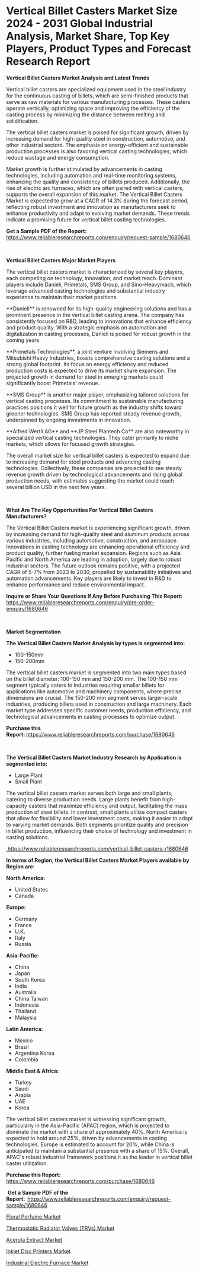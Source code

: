 <p><h1>Vertical Billet Casters Market Size 2024 - 2031 Global Industrial Analysis, Market Share, Top Key Players, Product Types and Forecast Research Report</h1></p><p><strong>Vertical Billet Casters Market Analysis and Latest Trends</strong></p>
<p><p>Vertical billet casters are specialized equipment used in the steel industry for the continuous casting of billets, which are semi-finished products that serve as raw materials for various manufacturing processes. These casters operate vertically, optimizing space and improving the efficiency of the casting process by minimizing the distance between melting and solidification.</p><p>The vertical billet casters market is poised for significant growth, driven by increasing demand for high-quality steel in construction, automotive, and other industrial sectors. The emphasis on energy-efficient and sustainable production processes is also favoring vertical casting technologies, which reduce wastage and energy consumption. </p><p>Market growth is further stimulated by advancements in casting technologies, including automation and real-time monitoring systems, enhancing the quality and consistency of billets produced. Additionally, the rise of electric arc furnaces, which are often paired with vertical casters, supports the overall expansion of this market. The Vertical Billet Casters Market is expected to grow at a CAGR of 14.3% during the forecast period, reflecting robust investment and innovation as manufacturers seek to enhance productivity and adapt to evolving market demands. These trends indicate a promising future for vertical billet casting technologies.</p></p>
<p><strong>Get a Sample PDF of the Report:&nbsp;</strong> <a href="https://www.reliableresearchreports.com/enquiry/request-sample/1680646?utm_campaign=9&utm_medium=2&utm_source=Github&utm_content=ia&utm_term=16122024&utm_id=vertical-billet-casters">https://www.reliableresearchreports.com/enquiry/request-sample/1680646</a></p>
<p>&nbsp;</p>
<p><strong>Vertical Billet Casters Major Market Players</strong></p>
<p><p>The vertical billet casters market is characterized by several key players, each competing on technology, innovation, and market reach. Dominant players include Danieli, Primetals, SMS Group, and Sino-Heavymach, which leverage advanced casting technologies and substantial industry experience to maintain their market positions.</p><p>**Danieli** is renowned for its high-quality engineering solutions and has a prominent presence in the vertical billet casting arena. The company has consistently focused on R&D, leading to innovations that enhance efficiency and product quality. With a strategic emphasis on automation and digitalization in casting processes, Danieli is poised for robust growth in the coming years.</p><p>**Primetals Technologies**, a joint venture involving Siemens and Mitsubishi Heavy Industries, boasts comprehensive casting solutions and a strong global footprint. Its focus on energy efficiency and reduced production costs is expected to drive its market share expansion. The projected growth in demand for steel in emerging markets could significantly boost Primetals' revenue.</p><p>**SMS Group** is another major player, emphasizing tailored solutions for vertical casting processes. Its commitment to sustainable manufacturing practices positions it well for future growth as the industry shifts toward greener technologies. SMS Group has reported steady revenue growth, underpinned by ongoing investments in innovation.</p><p>**Alfred Wertli AG** and **JP Steel Plantech Co** are also noteworthy in specialized vertical casting technologies. They cater primarily to niche markets, which allows for focused growth strategies. </p><p>The overall market size for vertical billet casters is expected to expand due to increasing demand for steel products and advancing casting technologies. Collectively, these companies are projected to see steady revenue growth driven by technological advancements and rising global production needs, with estimates suggesting the market could reach several billion USD in the next few years.</p></p>
<p>&nbsp;</p>
<p><strong>What Are The Key Opportunities For Vertical Billet Casters Manufacturers?</strong></p>
<p><p>The Vertical Billet Casters market is experiencing significant growth, driven by increasing demand for high-quality steel and aluminum products across various industries, including automotive, construction, and aerospace. Innovations in casting technology are enhancing operational efficiency and product quality, further fueling market expansion. Regions such as Asia Pacific and North America are leading in adoption, largely due to robust industrial sectors. The future outlook remains positive, with a projected CAGR of 5-7% from 2023 to 2030, propelled by sustainability initiatives and automation advancements. Key players are likely to invest in R&D to enhance performance and reduce environmental impact.</p></p>
<p><strong>Inquire or Share Your Questions If Any Before Purchasing This Report:</strong> <a href="https://www.reliableresearchreports.com/enquiry/pre-order-enquiry/1680646?utm_campaign=9&utm_medium=2&utm_source=Github&utm_content=ia&utm_term=16122024&utm_id=vertical-billet-casters">https://www.reliableresearchreports.com/enquiry/pre-order-enquiry/1680646</a></p>
<p>&nbsp;</p>
<p><strong>Market Segmentation</strong></p>
<p><strong>The Vertical Billet Casters Market Analysis by types is segmented into:</strong></p>
<p><ul><li>100-150mm</li><li>150-200mm</li></ul></p>
<p><p>The vertical billet casters market is segmented into two main types based on the billet diameter: 100-150 mm and 150-200 mm. The 100-150 mm segment typically caters to industries requiring smaller billets for applications like automotive and machinery components, where precise dimensions are crucial. The 150-200 mm segment serves larger-scale industries, producing billets used in construction and large machinery. Each market type addresses specific customer needs, production efficiency, and technological advancements in casting processes to optimize output.</p></p>
<p><strong>Purchase this Report:&nbsp;</strong><a href="https://www.reliableresearchreports.com/purchase/1680646?utm_campaign=9&utm_medium=2&utm_source=Github&utm_content=ia&utm_term=16122024&utm_id=vertical-billet-casters">https://www.reliableresearchreports.com/purchase/1680646</a></p>
<p>&nbsp;</p>
<p><strong>The Vertical Billet Casters Market Industry Research by Application is segmented into:</strong></p>
<p><ul><li>Large Plant</li><li>Small Plant</li></ul></p>
<p><p>The vertical billet casters market serves both large and small plants, catering to diverse production needs. Large plants benefit from high-capacity casters that maximize efficiency and output, facilitating the mass production of steel billets. In contrast, small plants utilize compact casters that allow for flexibility and lower investment costs, making it easier to adapt to varying market demands. Both segments prioritize quality and precision in billet production, influencing their choice of technology and investment in casting solutions.</p></p>
<p><a href="https://www.reliableresearchreports.com/vertical-billet-casters-r1680646?utm_campaign=9&utm_medium=2&utm_source=Github&utm_content=ia&utm_term=16122024&utm_id=vertical-billet-casters">&nbsp;https://www.reliableresearchreports.com/vertical-billet-casters-r1680646</a></p>
<p><strong>In terms of Region, the Vertical Billet Casters Market Players available by Region are:</strong></p>
<p>
    <p> <strong> North America: </strong>
        <ul>
            <li>United States</li>
            <li>Canada</li>
        </ul>
        </p> 
    <p> <strong> Europe: </strong>
        <ul>
            <li>Germany</li>
            <li>France</li>
            <li>U.K.</li>
            <li>Italy</li>
            <li>Russia</li>
        </ul>
        </p> 
    <p> <strong> Asia-Pacific: </strong>
        <ul>
            <li>China</li>
            <li>Japan</li>
            <li>South Korea</li>
            <li>India</li>
            <li>Australia</li>
            <li>China Taiwan</li>
            <li>Indonesia</li>
            <li>Thailand</li>
            <li>Malaysia</li>
        </ul>
        </p> 
    <p> <strong> Latin America: </strong>
        <ul>
            <li>Mexico</li>
            <li>Brazil</li>
            <li>Argentina Korea</li>
            <li>Colombia</li>
        </ul>
        </p> 
    <p> <strong> Middle East & Africa: </strong>
        <ul>
            <li>Turkey</li>
            <li>Saudi</li>
            <li>Arabia</li>
            <li>UAE</li>
            <li>Korea</li>
        </ul>
    </p>
    </p>
<p><p>The vertical billet casters market is witnessing significant growth, particularly in the Asia-Pacific (APAC) region, which is projected to dominate the market with a share of approximately 40%. North America is expected to hold around 25%, driven by advancements in casting technologies. Europe is estimated to account for 20%, while China is anticipated to maintain a substantial presence with a share of 15%. Overall, APAC's robust industrial framework positions it as the leader in vertical billet caster utilization.</p></p>
<p><strong>Purchase this Report: </strong><a href="https://www.reliableresearchreports.com/purchase/1680646?utm_campaign=9&utm_medium=2&utm_source=Github&utm_content=ia&utm_term=16122024&utm_id=vertical-billet-casters">https://www.reliableresearchreports.com/purchase/1680646</a></p>
<p>&nbsp;<strong>Get a Sample PDF of the Report:&nbsp;&nbsp;</strong><a href="https://www.reliableresearchreports.com/enquiry/request-sample/1680646?utm_campaign=9&utm_medium=2&utm_source=Github&utm_content=ia&utm_term=16122024&utm_id=vertical-billet-casters">https://www.reliableresearchreports.com/enquiry/request-sample/1680646</a></p>
<p><strong></strong></p>
<p><p><a href="https://www.linkedin.com/pulse/understanding-floral-perfume-market-2024-2031-development-sales-u0xle?utm_campaign=9&utm_medium=2&utm_source=Github&utm_content=ia&utm_term=16122024&utm_id=vertical-billet-casters">Floral Perfume Market</a></p><p><a href="https://github.com/PeterParrish5/Market-Research-Report-List-7/blob/main/thermostatic-radiator-valves-trvs-market.md?utm_campaign=9&utm_medium=2&utm_source=Github&utm_content=ia&utm_term=16122024&utm_id=vertical-billet-casters">Thermostatic Radiator Valves (TRVs) Market</a></p><p><a href="https://www.linkedin.com/pulse/acerola-extract-market-metrics-like-size-growth-share-measured-xln5e?utm_campaign=9&utm_medium=2&utm_source=Github&utm_content=ia&utm_term=16122024&utm_id=vertical-billet-casters">Acerola Extract Market</a></p><p><a href="https://www.linkedin.com/pulse/inkjet-disc-printers-market-insights-provide-historical-fmqzf?utm_campaign=9&utm_medium=2&utm_source=Github&utm_content=ia&utm_term=16122024&utm_id=vertical-billet-casters">Inkjet Disc Printers Market</a></p><p><a href="https://github.com/AfsanaMia652/Market-Research-Report-List-1/blob/main/industrial-electric-furnace-market.md?utm_campaign=9&utm_medium=2&utm_source=Github&utm_content=ia&utm_term=16122024&utm_id=vertical-billet-casters">Industrial Electric Furnace Market</a></p></p>